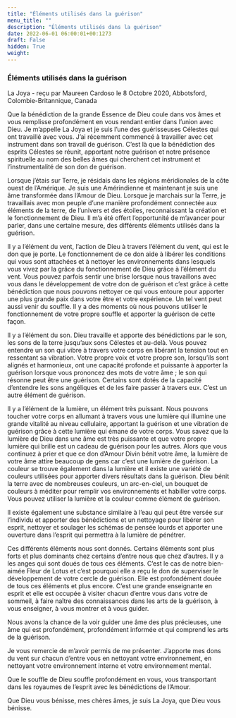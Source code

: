 ```yaml
---
title: "Éléments utilisés dans la guérison"
menu_title: ""
description: "Éléments utilisés dans la guérison"
date: 2022-06-01 06:00:01+00:1273
draft: False
hidden: True
weight:
---
```

### Éléments utilisés dans la guérison

La Joya - reçu par Maureen Cardoso le 8 Octobre 2020, Abbotsford, Colombie-Britannique, Canada

Que la bénédiction de la grande Essence de Dieu coule dans vos âmes et vous remplisse profondément en vous rendant entier dans l’union avec Dieu. Je m’appelle La Joya et je suis l’une des guérisseuses Célestes qui ont travaillé avec vous. J’ai récemment commencé à travailler avec cet instrument dans son travail de guérison. C’est là que la bénédiction des esprits Célestes se réunit, apportant notre guérison et notre présence spirituelle au nom des belles âmes qui cherchent cet instrument et l’instrumentalité de son don de guérison.

Lorsque j’étais sur Terre, je résidais dans les régions méridionales de la côte ouest de l’Amérique. Je suis une Amérindienne et maintenant je suis une âme transformée dans l’Amour de Dieu. Lorsque je marchais sur la Terre, je travaillais avec mon peuple d’une manière profondément connectée aux éléments de la terre, de l’univers et des étoiles, reconnaissant la création et le fonctionnement de Dieu. Il m’a été offert l’opportunité de m’avancer pour parler, dans une certaine mesure, des différents éléments utilisés dans la guérison.

Il y a l’élément du vent, l’action de Dieu à travers l’élément du vent, qui est le don que je porte. Le fonctionnement de ce don aide à libérer les conditions qui vous sont attachées et à nettoyer les environnements dans lesquels vous vivez par la grâce du fonctionnement de Dieu grâce à l’élément du vent. Vous pouvez parfois sentir une brise lorsque nous travaillons avec vous dans le développement de votre don de guérison et c’est grâce à cette bénédiction que nous pouvons nettoyer ce qui vous entoure pour apporter une plus grande paix dans votre être et votre expérience. Un tel vent peut aussi venir du souffle. Il y a des moments où nous pouvons utiliser le fonctionnement de votre propre souffle et apporter la guérison de cette façon.

Il y a l’élément du son. Dieu travaille et apporte des bénédictions par le son, les sons de la terre jusqu’aux sons Célestes et au-delà. Vous pouvez entendre un son qui vibre à travers votre corps en libérant la tension tout en ressentant sa vibration. Votre propre voix et votre propre son, lorsqu’ils sont alignés et harmonieux, ont une capacité profonde et puissante à apporter la guérison lorsque vous prononcez des mots de votre âme ; le son qui résonne peut être une guérison. Certains sont dotés de la capacité d’entendre les sons angéliques et de les faire passer à travers eux. C’est un autre élément de guérison.

Il y a l’élément de la lumière, un élément très puissant. Nous pouvons toucher votre corps en allumant à travers vous une lumière qui illumine une grande vitalité au niveau cellulaire, apportant la guérison et une vibration de guérison grâce à cette lumière qui émane de votre corps. Vous savez que la lumière de Dieu dans une âme est très puissante et que votre propre lumière qui brille est un cadeau de guérison pour les autres. Alors que vous continuez à prier et que ce don d’Amour Divin bénit votre âme, la lumière de votre âme attire beaucoup de gens car c’est une lumière de guérison. La couleur se trouve également dans la lumière et il existe une variété de couleurs utilisées pour apporter divers résultats dans la guérison. Dieu bénit la terre avec de nombreuses couleurs, un arc-en-ciel, un bouquet de couleurs à méditer pour remplir vos environnements et habiller votre corps. Vous pouvez utiliser la lumière et la couleur comme élément de guérison.

Il existe également une substance similaire à l’eau qui peut être versée sur l’individu et apporter des bénédictions et un nettoyage pour libérer son esprit, nettoyer et soulager les schémas de pensée lourds et apporter une ouverture dans l’esprit qui permettra à la lumière de pénétrer.

Ces différents éléments nous sont donnés. Certains éléments sont plus forts et plus dominants chez certains d’entre nous que chez d’autres. Il y a les anges qui sont doués de tous ces éléments. C’est le cas de notre bien-aimée Fleur de Lotus et c’est pourquoi elle a reçu le don de superviser le développement de votre cercle de guérison. Elle est profondément douée de tous ces éléments et plus encore. C’est une grande enseignante en esprit et elle est occupée à visiter chacun d’entre vous dans votre de sommeil, à faire naître des connaissances dans les arts de la guérison, à vous enseigner, à vous montrer et à vous guider.

Nous avons la chance de la voir guider une âme des plus précieuses, une âme qui est profondément, profondément informée et qui comprend les arts de la guérison.

Je vous remercie de m’avoir permis de me présenter. J’apporte mes dons du vent sur chacun d’entre vous en nettoyant votre environnement, en nettoyant votre environnement interne et votre environnement mental.

Que le souffle de Dieu souffle profondément en vous, vous transportant dans les royaumes de l’esprit avec les bénédictions de l’Amour.

Que Dieu vous bénisse, mes chères âmes, je suis La Joya, que Dieu vous bénisse.
